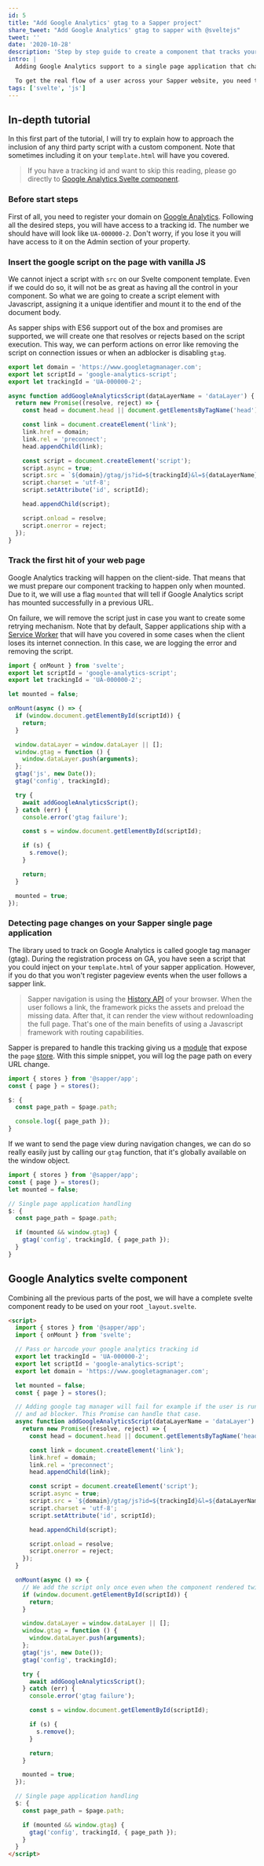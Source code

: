 ```yaml
---
id: 5
title: "Add Google Analytics' gtag to a Sapper project"
share_tweet: "Add Google Analytics' gtag to sapper with @sveltejs"
tweet: ''
date: '2020-10-28'
description: 'Step by step guide to create a component that tracks your sapper application every time the user changes its URL with virtual page views.'
intro: |
  Adding Google Analytics support to a single page application that changes the URL on the client-side could be tricky. It's not as simple as adding tracking to a server-side rendered application that refreshes its scripts on every page hit.

  To get the real flow of a user across your Sapper website, you need to track all the URL changes that happen when the user follows a Svelte link. Let's simplify the tracking of the pageview event on Sapper with a component without using any third party library!
tags: ['svelte', 'js']
---
```


## In-depth tutorial

In this first part of the tutorial, I will try to explain how to approach the inclusion of any third party script with a custom component. Note that sometimes including it on your `template.html` will have you covered.

> If you have a tracking id and want to skip this reading, please go directly to
> [Google Analytics Svelte component](#google-analytics-svelte-component).

### Before start steps

First of all, you need to register your domain on [Google Analytics](https://analytics.google.com/). Following all the desired steps, you will have access to a tracking id. The number we should have will look like `UA-000000-2`. Don't worry, if you lose it you will have access to it on the Admin section of your property.

### Insert the google script on the page with vanilla JS

We cannot inject a script with `src` on our Svelte component template. Even if we could do so, it will not be as great as having all the control in your component. So what we are going to create a script element with Javascript, assigning it a unique identifier and mount it to the end of the document body.

As sapper ships with ES6 support out of the box and promises are supported, we will create one that resolves or rejects based on the script execution. This way, we can perform actions on error like removing the script on connection issues or when an adblocker is disabling `gtag`.

```javascript
export let domain = 'https://www.googletagmanager.com';
export let scriptId = 'google-analytics-script';
export let trackingId = 'UA-000000-2';

async function addGoogleAnalyticsScript(dataLayerName = 'dataLayer') {
  return new Promise((resolve, reject) => {
    const head = document.head || document.getElementsByTagName('head')[0];

    const link = document.createElement('link');
    link.href = domain;
    link.rel = 'preconnect';
    head.appendChild(link);

    const script = document.createElement('script');
    script.async = true;
    script.src = `${domain}/gtag/js?id=${trackingId}&l=${dataLayerName}`;
    script.charset = 'utf-8';
    script.setAttribute('id', scriptId);

    head.appendChild(script);

    script.onload = resolve;
    script.onerror = reject;
  });
}
```

### Track the first hit of your web page

Google Analytics tracking will happen on the client-side. That means that we must prepare our component tracking to happen only when mounted.
Due to it, we will use a flag `mounted` that will tell if Google Analytics script has mounted successfully in a previous URL.

On failure, we will remove the script just in case you want to create some retrying mechanism. Note that by default, Sapper applications ship with a [Service Worker](https://developer.mozilla.org/es/docs/Web/API/Service_Worker_API) that will have you covered in some cases when the client loses its internet connection. In this case, we are logging the error and removing the script.

```javascript
import { onMount } from 'svelte';
export let scriptId = 'google-analytics-script';
export let trackingId = 'UA-000000-2';

let mounted = false;

onMount(async () => {
  if (window.document.getElementById(scriptId)) {
    return;
  }

  window.dataLayer = window.dataLayer || [];
  window.gtag = function () {
    window.dataLayer.push(arguments);
  };
  gtag('js', new Date());
  gtag('config', trackingId);

  try {
    await addGoogleAnalyticsScript();
  } catch (err) {
    console.error('gtag failure');

    const s = window.document.getElementById(scriptId);

    if (s) {
      s.remove();
    }

    return;
  }

  mounted = true;
});
```

### Detecting page changes on your Sapper single page application

The library used to track on Google Analytics is called google tag manager (gtag). During the registration process on GA, you have seen a script that you could inject on your `template.html` of your sapper application. However, if you do that
you won't register pageview events when the user follows a sapper link.

> Sapper navigation is using the [History API](https://developer.mozilla.org/en-US/docs/Web/API/History) of your browser. When the user follows a link, the framework picks the assets and preload the missing data. After that, it can render the view without redownloading the full page. That's one of the main benefits of using a Javascript framework with
> routing capabilities.

Sapper is prepared to handle this tracking giving us a [module](https://sapper.svelte.dev/docs#Stores) that expose the `page`
[store](https://svelte.dev/docs#svelte_store). With this simple snippet, you will log the page path on every URL change.

```javascript
import { stores } from '@sapper/app';
const { page } = stores();

$: {
  const page_path = $page.path;

  console.log({ page_path });
}
```

If we want to send the page view during navigation changes,
we can do so really easily just by calling our `gtag` function, that it's globally available on the window object.

```javascript
import { stores } from '@sapper/app';
const { page } = stores();
let mounted = false;

// Single page application handling
$: {
  const page_path = $page.path;

  if (mounted && window.gtag) {
    gtag('config', trackingId, { page_path });
  }
}
```

## Google Analytics svelte component

Combining all the previous parts of the post, we will have a complete svelte component ready to be used on your root `_layout.svelte`.

```html
<script>
  import { stores } from '@sapper/app';
  import { onMount } from 'svelte';

  // Pass or harcode your google analytics tracking id
  export let trackingId = 'UA-000000-2';
  export let scriptId = 'google-analytics-script';
  export let domain = 'https://www.googletagmanager.com';

  let mounted = false;
  const { page } = stores();

  // Adding google tag manager will fail for example if the user is running
  // and ad blocker. This Promise can handle that case.
  async function addGoogleAnalyticsScript(dataLayerName = 'dataLayer') {
    return new Promise((resolve, reject) => {
      const head = document.head || document.getElementsByTagName('head')[0];

      const link = document.createElement('link');
      link.href = domain;
      link.rel = 'preconnect';
      head.appendChild(link);

      const script = document.createElement('script');
      script.async = true;
      script.src = `${domain}/gtag/js?id=${trackingId}&l=${dataLayerName}`;
      script.charset = 'utf-8';
      script.setAttribute('id', scriptId);

      head.appendChild(script);

      script.onload = resolve;
      script.onerror = reject;
    });
  }

  onMount(async () => {
    // We add the script only once even when the component rendered twice.
    if (window.document.getElementById(scriptId)) {
      return;
    }

    window.dataLayer = window.dataLayer || [];
    window.gtag = function () {
      window.dataLayer.push(arguments);
    };
    gtag('js', new Date());
    gtag('config', trackingId);

    try {
      await addGoogleAnalyticsScript();
    } catch (err) {
      console.error('gtag failure');

      const s = window.document.getElementById(scriptId);

      if (s) {
        s.remove();
      }

      return;
    }

    mounted = true;
  });

  // Single page application handling
  $: {
    const page_path = $page.path;

    if (mounted && window.gtag) {
      gtag('config', trackingId, { page_path });
    }
  }
</script>
```
